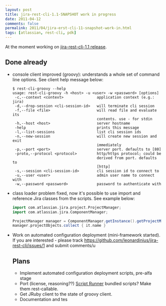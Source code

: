 ```yaml
---
layout: post
title: jira-rest-cli-1.1-SNAPSHOT work in progress
date: 2011-04-12
comments: false
permalink: 2011/04/jira-erst-cli-11-snapshot-work-in.html
tags: [atlassian, rest-cli, pdk]
---
```


At the moment working on <a href="https://github.com/leonardinius/jira-rest-cli/tree/release/1.1">jira-rest-cli-1.1 release</a>.

Done already
---
<ul><li>console client improved (groovy): understands a whole set of command line options. See client help message below:

```console
$ rest-cli-groovy --help
usage: rest-cli-groovy -h <host> -u <user> -w <password> [options]
 -c,--context <context>               application context (e.g.: jira)
 -d,--drop-session <cli-session-id>   will terminate cli session
 -f,--file <file>                     will read file and evaluate its
                                      contents. use - for stdin
 -h,--host <host>                     server hostname
 -help                                prints this message
 -l,--list-sessions                   list cli session ids
 -n,--new-session                     will create new session and exit
                                      immediately
 -p,--port <port>                     server port. defaults to [80]
 -proto,--protocol <protocol>         http/https protocol; could be
                                      derived from port. defaults to
                                      [http]
 -s,--session <cli-session-id>        cli session id to connect to
 -u,--user <user>                     admin user name to connect with
 -w,--password <password>             password to authenticate with
```
</li>
<li>class loader problem fixed, now it's possible to use import and reference Jira classes from the scripts. See example below:

```groovy
import com.atlassian.jira.project.ProjectManager;
import com.atlassian.jira.ComponentManager;

ProjectManager manager = ComponentManager.getInstance().getProjectManager();
manager.projectObjects.collect { it.name }
```
</li>
<li>Work on automated configuration deployment (mini-framework started). If you are interested - please track&nbsp;<a href="https://github.com/leonardinius/jira-rest-cli/issues/1">https://github.com/leonardinius/jira-rest-cli/issues/1</a>&nbsp;and submit comments/u

Plans
---
<ul><li>Implement automated configuration deployment scripts, pre-alfa stage</li><li>Port (license, reasoning??) <a href="https://plugins.atlassian.com/plugin/details/6820">Script Runner</a>&nbsp;bundled scripts? Make them 
rest-callable.</li><li>Get JRuby client to the state of groovy client.</li><li>Documentation and tes
